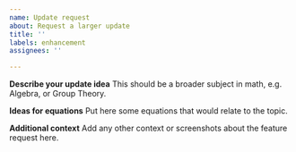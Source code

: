 ```yaml
---
name: Update request
about: Request a larger update
title: ''
labels: enhancement
assignees: ''

---
```


**Describe your update idea**
This should be a broader subject in math, e.g. Algebra, or Group Theory.

**Ideas for equations**
Put here some equations that would relate to the topic.

**Additional context**
Add any other context or screenshots about the feature request here.
